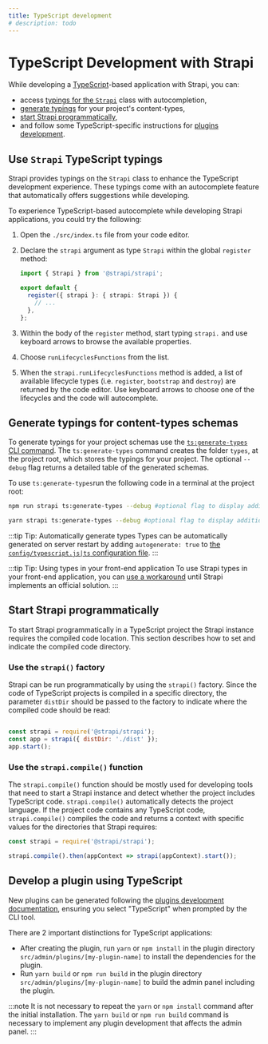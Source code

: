 ```yaml
---
title: TypeScript development
# description: todo
---
```


# TypeScript Development with Strapi 

While developing a [TypeScript](/dev-docs/typescript)-based application with Strapi, you can:

- access [typings for the `Strapi`](#use-strapi-typescript-typings) class with autocompletion,
- [generate typings](#generate-typings-for-content-types-schemas) for your project's content-types,
- [start Strapi programmatically](#start-strapi-programmatically),
- and follow some TypeScript-specific instructions for [plugins development](#develop-a-plugin-using-typescript).

## Use `Strapi` TypeScript typings

Strapi provides typings on the `Strapi` class to enhance the TypeScript development experience. These typings come with an autocomplete feature that automatically offers suggestions while developing.

To experience TypeScript-based autocomplete while developing Strapi applications, you could try the following:

1. Open the `./src/index.ts` file from your code editor.
2. Declare the `strapi` argument as type `Strapi` within the global `register` method:

    ```typescript title="./src/index.ts"
    import { Strapi } from '@strapi/strapi';

    export default {
      register({ strapi }: { strapi: Strapi }) {
        // ...
      },
    };
    ```

3. Within the body of the `register` method, start typing `strapi.` and use keyboard arrows to browse the available properties.

4. Choose `runLifecyclesFunctions` from the list.

5. When the `strapi.runLifecyclesFunctions` method is added, a list of available lifecycle types (i.e. `register`, `bootstrap` and `destroy`) are returned by the code editor. Use keyboard arrows to choose one of the lifecycles and the code will autocomplete.

## Generate typings for content-types schemas

To generate typings for your project schemas use the [`ts:generate-types` CLI command](/dev-docs/cli#strapi-tsgenerate-types). The `ts:generate-types` command creates the folder `types`, at the project root, which stores the typings for your project. The optional `--debug` flag returns a detailed table of the generated schemas.

To use `ts:generate-types`run the following code in a terminal at the project root:

<Tabs groupId="yarn-npm">
<TabItem value="npm">

```sh
npm run strapi ts:generate-types --debug #optional flag to display additional logging
```

</TabItem>

<TabItem value="yarn">

```sh
yarn strapi ts:generate-types --debug #optional flag to display additional logging
```

</TabItem>
</Tabs>

:::tip Tip: Automatically generate types
Types can be automatically generated on server restart by adding `autogenerate: true` to [the `config/typescript.js|ts` configuration file](/dev-docs/configurations/typescript#strapi-specific-configuration-for-typescript).
:::

:::tip Tip: Using types in your front-end application
To use Strapi types in your front-end application, you can [use a workaround](https://github.com/strapi-community/strapi-typed-fronend) until Strapi implements an official solution.
:::

## Start Strapi programmatically

To start Strapi programmatically in a TypeScript project the Strapi instance requires the compiled code location. This section describes how to set and indicate the compiled code directory.

### Use the `strapi()` factory

Strapi can be run programmatically by using the `strapi()` factory. Since the code of TypeScript projects is compiled in a specific directory, the parameter `distDir` should be passed to the factory to indicate where the compiled code should be read:

```js title="./server.js"

const strapi = require('@strapi/strapi');
const app = strapi({ distDir: './dist' });
app.start(); 
```

### Use the `strapi.compile()` function

The `strapi.compile()` function should be mostly used for developing tools that need to start a Strapi instance and detect whether the project includes TypeScript code. `strapi.compile()` automatically detects the project language. If the project code contains any TypeScript code, `strapi.compile()` compiles the code and returns a context with specific values for the directories that Strapi requires:

```js
const strapi = require('@strapi/strapi');

strapi.compile().then(appContext => strapi(appContext).start());
```

## Develop a plugin using TypeScript

New plugins can be generated following the [plugins development documentation](/dev-docs/plugins-development), ensuring you select "TypeScript" when prompted by the CLI tool.

There are 2 important distinctions for TypeScript applications:

- After creating the plugin, run `yarn` or `npm install` in the plugin directory `src/admin/plugins/[my-plugin-name]` to install the dependencies for the plugin.
- Run `yarn build` or `npm run build` in the plugin directory `src/admin/plugins/[my-plugin-name]` to build the admin panel including the plugin.

:::note
It is not necessary to repeat the `yarn` or `npm install` command after the initial installation. The `yarn build` or `npm run build` command is necessary to implement any plugin development that affects the admin panel.
:::
